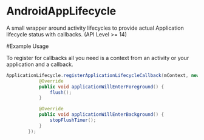 AndroidAppLifecycle
===================

A small wrapper around activity lifecycles to provide actual Application lifecycle status with callbacks. (API Level >= 14)

#Example Usage

To register for callbacks all you need is a context from an activity or your application and a callback.

```java
ApplicationLifecycle.registerApplicationLifecycleCallback(mContext, new ApplicationLifecycleCallback() {
            @Override
            public void applicationWillEnterForeground() {
                flush();
            }

            @Override
            public void applicationWillEnterBackground() {
                stopFlushTimer();
            }
        });

```
